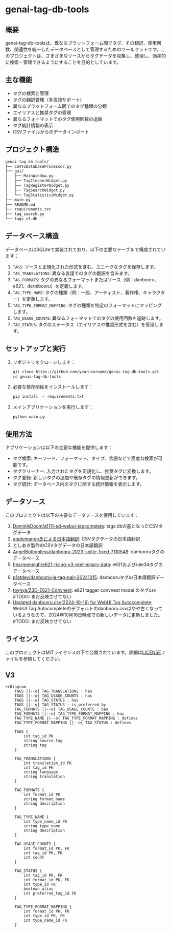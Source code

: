 # genai-tag-db-tools

## 概要

genai-tag-db-toolsは、異なるプラットフォーム間でタグ、その翻訳、使用回数、関連性を統一したデータベースとして管理するためのツールセットです。このプロジェクトは、さまざまなソースからタグデータを収集し、整理し、効率的に検索・管理できるようにすることを目的としています。

## 主な機能

- タグの検索と管理
- タグの翻訳管理（多言語サポート）
- 異なるプラットフォーム間でのタグ種類の分類
- エイリアスと推奨タグの管理
- 異なるフォーマットでのタグ使用回数の追跡
- タグ統計情報の表示
- CSVファイルからのデータインポート

## プロジェクト構造

```bash
genai-tag-db-tools/
├── CSVToDatabaseProcessor.py
├── gui/
│   ├── MainWindow.py
│   ├── TagCleanerWidget.py
│   ├── TagRegisterWidget.py
│   ├── TagSearchWidget.py
│   └── TagStatisticsWidget.py
├── main.py
├── README.md
├── requirements.txt
├── tag_search.py
└── tags_v3.db
```

## データベース構造

データベースはSQLiteで実装されており、以下の主要なテーブルで構成されています：

1. `TAGS`: ソースと正規化された形式を含む、ユニークなタグを保存します。
2. `TAG_TRANSLATIONS`: 異なる言語でのタグの翻訳を含みます。
3. `TAG_FORMATS`: タグの異なるフォーマットまたはソース（例：danbooru、e621、derpibooru）を定義します。
4. `TAG_TYPE_NAME`: タグの種類（例：一般、アーティスト、著作権、キャラクター）を定義します。
5. `TAG_TYPE_FORMAT_MAPPING`: タグの種類を特定のフォーマットにマッピングします。
6. `TAG_USAGE_COUNTS`: 異なるフォーマットでのタグの使用回数を追跡します。
7. `TAG_STATUS`: タグのステータス（エイリアスや推奨形式を含む）を管理します。

## セットアップと実行

1. リポジトリをクローンします：

   ```bash
   git clone https://github.com/yourusername/genai-tag-db-tools.git
   cd genai-tag-db-tools
   ```

2. 必要な依存関係をインストールします：

   ```bash
   pip install -r requirements.txt
   ```

3. メインアプリケーションを実行します：

   ```bash
   python main.py
   ```

## 使用方法

アプリケーションは以下の主要な機能を提供します：

- タグ検索: キーワード、フォーマット、タイプ、言語などで高度な検索が可能です。
- タグクリーナー: 入力されたタグを正規化し、推奨タグに変換します。
- タグ登録: 新しいタグの追加や既存タグの情報更新ができます。
- タグ統計: データベース内のタグに関する統計情報を表示します。

## データソース

このプロジェクトは以下の主要なデータソースを使用しています：

1. [DominikDoom/a1111-sd-webui-tagcomplete](https://github.com/DominikDoom/a1111-sd-webui-tagcomplete): tags.dbの基となったCSVタグデータ
2. [applemango氏による日本語翻訳](https://github.com/DominikDoom/a1111-sd-webui-tagcomplete/discussions/265): CSVタグデータの日本語翻訳
3. としあき製作のCSVタグデータの日本語翻訳
4. [AngelBottomless/danbooru-2023-sqlite-fixed-7110548](https://huggingface.co/datasets/KBlueLeaf/danbooru2023-sqlite): danbooruタグのデータベース
5. [hearmeneigh/e621-rising-v3-preliminary-data](https://huggingface.co/datasets/hearmeneigh/e621-rising-v3-preliminary-data): e621およびrule34タグのデータベース
6. [p1atdev/danbooru-ja-tag-pair-20241015](https://huggingface.co/datasets/p1atdev/danbooru-ja-tag-pair-20241015): danbooruタグの日本語翻訳データベース
7. [toynya/Z3D-E621-Convnext](https://huggingface.co/toynya/Z3D-E621-Convnext): e621 tagger convnext model のタグcsv #TODO: まだ反映させてない
8. [Updated danbooru.csv(2024-10-16) for WebUI Tag Autocomplete](https://civitai.com/models/862893?modelVersionId=965482): WebUI Tag Autocompleteのデフォルトのdanbooru.csvはやや古くなっているようなので、2024年10月16日時点での新しいデータに更新しました。#TODO: まだ反映させてない

## ライセンス

このプロジェクトはMITライセンスの下で公開されています。詳細は[LICENSE](LICENSE)ファイルを参照してください。

## V3

```mermaid
erDiagram
    TAGS ||--o{ TAG_TRANSLATIONS : has
    TAGS ||--o{ TAG_USAGE_COUNTS : has
    TAGS ||--o{ TAG_STATUS : has
    TAGS ||--o{ TAG_STATUS : is_preferred_by
    TAG_FORMATS ||--o{ TAG_USAGE_COUNTS : has
    TAG_FORMATS ||--o{ TAG_TYPE_FORMAT_MAPPING : has
    TAG_TYPE_NAME ||--o{ TAG_TYPE_FORMAT_MAPPING : defines
    TAG_TYPE_FORMAT_MAPPING ||--o{ TAG_STATUS : defines

    TAGS {
        int tag_id PK
        string source_tag
        string tag
    }

    TAG_TRANSLATIONS {
        int translation_id PK
        int tag_id FK
        string language
        string translation
    }

    TAG_FORMATS {
        int format_id PK
        string format_name
        string description
    }

    TAG_TYPE_NAME {
        int type_name_id PK
        string type_name
        string description
    }

    TAG_USAGE_COUNTS {
        int format_id PK, FK
        int tag_id PK, FK
        int count
    }

    TAG_STATUS {
        int tag_id PK, FK
        int format_id PK, FK
        int type_id FK
        boolean alias
        int preferred_tag_id FK
    }

    TAG_TYPE_FORMAT_MAPPING {
        int format_id PK, FK
        int type_id PK, FK
        int type_name_id FK
    }
```
